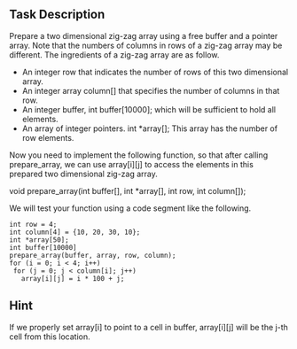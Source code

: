 ## Task Description ##

Prepare a two dimensional zig-zag array using a free buffer and a pointer array. Note that the numbers of columns in rows of a zig-zag array may be different. The ingredients of a zig-zag array are as follow.

* An integer row that indicates the number of rows of this two dimensional array.
* An integer array column[] that specifies the number of columns in that row.
* An integer buffer, int buffer[10000]; which will be sufficient to hold all elements.
* An array of integer pointers. int *array[]; This array has the number of row elements.

Now you need to implement the following function, so that after calling prepare_array, we can use array[i][j] to access the elements in this prepared two dimensional zig-zag array.

void prepare_array(int buffer[], int *array[], int row, int column[]);

We will test your function using a code segment like the following.

```
int row = 4;
int column[4] = {10, 20, 30, 10};
int *array[50];
int buffer[10000]
prepare_array(buffer, array, row, column);
for (i = 0; i < 4; i++)
 for (j = 0; j < column[i]; j++)
   array[i][j] = i * 100 + j;
```

## Hint ##

If we properly set array[i] to point to a cell in buffer, array[i][j] will be the j-th cell from this location.